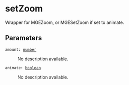 # setZoom

Wrapper for MGEZoom, or MGESetZoom if set to animate.

## Parameters

<dl class="describe">
<dt><code class="descname">amount: <a href="https://mwse.readthedocs.io/en/latest/lua/type/number.html">number</a></code></dt>
<dd>

No description available.

</dd>
<dt><code class="descname">animate: <a href="https://mwse.readthedocs.io/en/latest/lua/type/boolean.html">boolean</a></code></dt>
<dd>

No description available.

</dd>
</dl>
